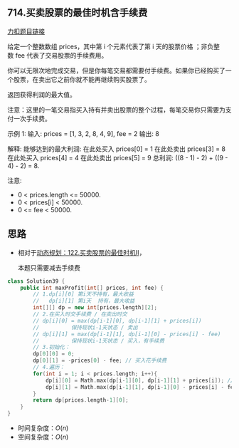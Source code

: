 
## 714.买卖股票的最佳时机含手续费

[力扣题目链接](https://leetcode-cn.com/problems/best-time-to-buy-and-sell-stock-with-transaction-fee/)

给定一个整数数组 prices，其中第 i 个元素代表了第 i 天的股票价格 ；非负整数 fee 代表了交易股票的手续费用。

你可以无限次地完成交易，但是你每笔交易都需要付手续费。如果你已经购买了一个股票，在卖出它之前你就不能再继续购买股票了。

返回获得利润的最大值。

注意：这里的一笔交易指买入持有并卖出股票的整个过程，每笔交易你只需要为支付一次手续费。

示例 1:
输入: prices = [1, 3, 2, 8, 4, 9], fee = 2
输出: 8

解释: 能够达到的最大利润:
在此处买入 prices[0] = 1
在此处卖出 prices[3] = 8
在此处买入 prices[4] = 4
在此处卖出 prices[5] = 9
总利润: ((8 - 1) - 2) + ((9 - 4) - 2) = 8.

注意:
* 0 < prices.length <= 50000.
* 0 < prices[i] < 50000.
* 0 <= fee < 50000.

## 思路

+ 相对于[动态规划：122.买卖股票的最佳时机II](https://programmercarl.com/0122.买卖股票的最佳时机II（动态规划）.html)，

  本题只需要减去手续费 

```CPP
class Solution39 {
    public int maxProfit(int[] prices, int fee) {
        // 1.dp[i][0] 第i天不持有，最大收益
        //   dp[i][1] 第i天  持有，最大收益
        int[][] dp = new int[prices.length][2];
        // 2.在买入时交手续费 / 在卖出时交
        // dp[i][0] = max(dp[i-1][0], dp[i-1][1] + prices[i])
        //			保持现状i-1天状态 / 卖出
        // dp[i][1] = max(dp[i-1][1], dp[i-1][0] - prices[i] - fee)
        //			保持现状i-1天状态 / 买入，有手续费
        // 3.初始化： 
        dp[0][0] = 0;
        dp[0][1] = -prices[0] - fee; // 买入花手续费
        // 4.遍历：
        for(int i = 1; i < prices.length; i++){
            dp[i][0] = Math.max(dp[i-1][0], dp[i-1][1] + prices[i]); // 不持有
            dp[i][1] = Math.max(dp[i-1][1], dp[i-1][0] - prices[i] - fee); // 持有
        }
        return dp[prices.length-1][0];
    }
}
```

* 时间复杂度：$O(n)$
* 空间复杂度：$O(n)$

 